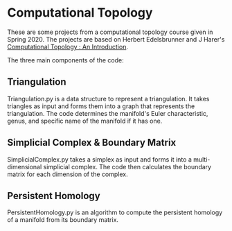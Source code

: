 # Computational Topology


These are some projects from a computational topology course given in Spring 2020. The projects are based on Herbert Edelsbrunner and J Harer's [Computational Topology : An Introduction](https://www.maths.ed.ac.uk/~v1ranick/papers/edelcomp.pdf).

The three main components of the code:

## Triangulation

Triangulation.py is a data structure to represent a triangulation. It takes triangles as input and forms them into a graph that represents the triangulation. The code determines the manifold's Euler characteristic, genus, and specific name of the manifold if it has one. 

## Simplicial Complex & Boundary Matrix
SimplicialComplex.py takes a simplex as input and forms it into a multi-dimensional simplicial complex. The code then calculates the boundary matrix for each dimension of the complex. 

## Persistent Homology

PersistentHomology.py is an algorithm to compute the persistent homology of a manifold from its boundary matrix. 
